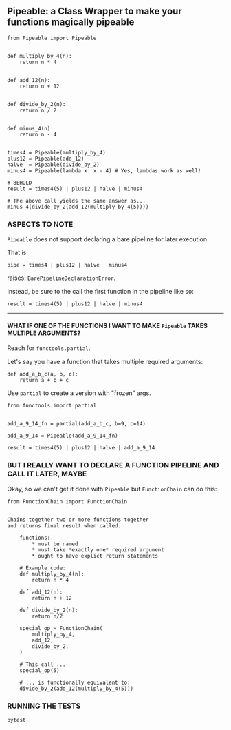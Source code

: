## Pipeable: a Class Wrapper to make your functions magically pipeable ##

    
    from Pipeable import Pipeable
        

    def multiply_by_4(n):
        return n * 4


    def add_12(n):
        return n + 12


    def divide_by_2(n):
        return n / 2


    def minus_4(n):
        return n - 4


    times4 = Pipeable(multiply_by_4)
    plus12 = Pipeable(add_12)
    halve  = Pipeable(divide_by_2)
    minus4 = Pipeable(lambda x: x - 4) # Yes, lambdas work as well!

    # BEHOLD
    result = times4(5) | plus12 | halve | minus4

    # The above call yields the same answer as...
    minus_4(divide_by_2(add_12(multiply_by_4(5))))


### ASPECTS TO NOTE ###


`Pipeable` does not support declaring a bare pipeline for later execution.


That is:


    pipe = times4 | plus12 | halve | minus4


raises: `BarePipelineDeclarationError`.


Instead, be sure to the call the first function in the pipeline like so:


    result = times4(5) | plus12 | halve | minus4

---

#### WHAT IF ONE OF THE FUNCTIONS I WANT TO MAKE `Pipeable` TAKES MULTIPLE ARGUMENTS? ####

Reach for `functools.partial`.


Let's say you have a function that takes multiple required arguments:


    def add_a_b_c(a, b, c):
        return a + b + c


Use `partial` to create a version with "frozen" args.


    from functools import partial
    

    add_a_9_14_fn = partial(add_a_b_c, b=9, c=14)

    add_a_9_14 = Pipeable(add_a_9_14_fn)

    result = times4(5) | plus12 | halve | add_a_9_14
    

### BUT I REALLY WANT TO DECLARE A FUNCTION PIPELINE AND CALL IT LATER, MAYBE ###


Okay, so we can't get it done with `Pipeable` but `FunctionChain` can do this:

    
    from FunctionChain import FunctionChain


    Chains together two or more functions together 
    and returns final result when called.
    
        functions: 
            * must be named
            * must take *exactly one* required argument
            * ought to have explict return statements
            
        # Example code:
        def multiply_by_4(n):
            return n * 4

        def add_12(n):
            return n + 12

        def divide_by_2(n):
            return n/2

        special_op = FunctionChain(
            multiply_by_4, 
            add_12, 
            divide_by_2,
        )
        
        # This call ...
        special_op(5) 
    
        # ... is functionally equivalent to:
        divide_by_2(add_12(multiply_by_4(5)))


### RUNNING THE TESTS ###

    pytest


